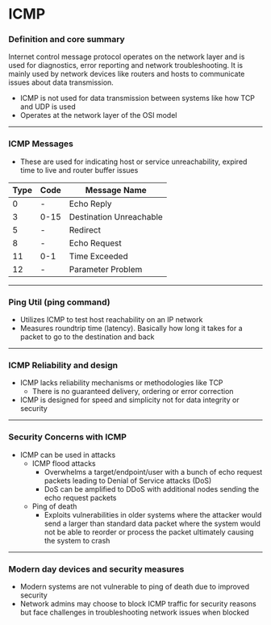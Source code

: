 # ICMP

### **Definition and core summary**

Internet control message protocol operates on the network layer and is used for diagnostics, error reporting and network troubleshooting. It is mainly used by network devices like routers and hosts to communicate issues about data transmission.  

- ICMP is not used for data transmission between systems like how TCP and UDP is used
- Operates at the network layer of the OSI model

---

### ICMP Messages

- These are used for indicating host or service unreachability, expired time to live and router buffer issues

| Type  | Code | Message Name |
| --- | --- | --- |
| 0 | - | Echo Reply  |
| 3 | 0-15 | Destination Unreachable |
| 5 | - | Redirect |
| 8 | - | Echo Request |
| 11 | 0-1 | Time Exceeded |
| 12 | - | Parameter Problem  |

---

### Ping Util (ping command)

- Utilizes ICMP to test host reachability on an IP network
- Measures roundtrip time (latency). Basically how long it takes for a packet to go to the destination and back

---

### ICMP Reliability and design

- ICMP lacks reliability mechanisms or methodologies like TCP
    - There is no guaranteed delivery, ordering or error correction
- ICMP is designed for speed and simplicity not for data integrity or security

---

### Security Concerns with ICMP

- ICMP can be used in attacks
    - ICMP flood attacks
        - Overwhelms a target/endpoint/user with a bunch of echo request packets leading to Denial of Service attacks (DoS)
        - DoS can be amplified to DDoS with additional nodes sending the echo request packets
    - Ping of death
        - Exploits vulnerabilities in older systems where the attacker would send a larger than standard data packet where the system would not be able to reorder or process the packet ultimately causing the system to crash

---

### Modern day devices and security measures

- Modern systems are not vulnerable to ping of death due to improved security
- Network admins may choose to block ICMP traffic for security reasons but face challenges in troubleshooting network issues when blocked
